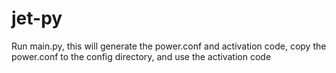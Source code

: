 # jet-py
Run main.py, this will generate the power.conf and activation code, copy the power.conf to the config directory, and use the activation code
